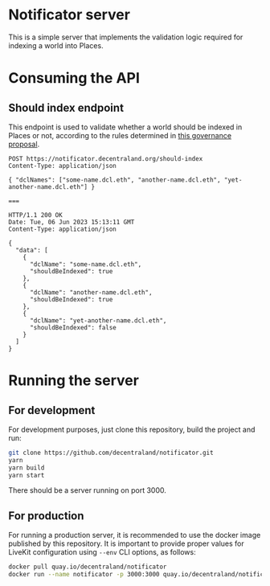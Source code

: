 # Notificator server

This is a simple server that implements the validation logic required for
indexing a world into Places.

# Consuming the API

## Should index endpoint

This endpoint is used to validate whether a world should be indexed in Places or
not, according to the rules determined
in [this governance proposal](https://governance.decentraland.org/proposal/?id=e712bb50-e822-11ed-b8f1-75dbe089d333).

```http request
POST https://notificator.decentraland.org/should-index
Content-Type: application/json

{ "dclNames": ["some-name.dcl.eth", "another-name.dcl.eth", "yet-another-name.dcl.eth"] }

===

HTTP/1.1 200 OK
Date: Tue, 06 Jun 2023 15:13:11 GMT
Content-Type: application/json

{
  "data": [
    {
      "dclName": "some-name.dcl.eth",
      "shouldBeIndexed": true
    },
    {
      "dclName": "another-name.dcl.eth",
      "shouldBeIndexed": true
    },
    {
      "dclName": "yet-another-name.dcl.eth",
      "shouldBeIndexed": false
    }
  ]
}
```

# Running the server

## For development

For development purposes, just clone this repository, build the project and run:

```bash
git clone https://github.com/decentraland/notificator.git
yarn
yarn build
yarn start
```

There should be a server running on port 3000.

## For production

For running a production server, it is recommended to use the docker image
published by this repository. It is important to provide proper values for
LiveKit configuration using `--env` CLI options, as follows:

```bash
docker pull quay.io/decentraland/notificator
docker run --name notificator -p 3000:3000 quay.io/decentraland/notificator
```
